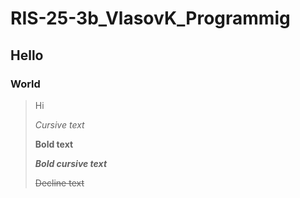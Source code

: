 # RIS-25-3b_VlasovK_Programmig
## Hello
### World
>Hi
>
>*Cursive text*
>
>**Bold text**
>
>***Bold cursive text***
>
>~~Decline text~~
